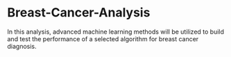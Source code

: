 # Breast-Cancer-Analysis

In this analysis, advanced machine learning methods will be utilized to build and test the performance of a selected algorithm for breast cancer diagnosis.
